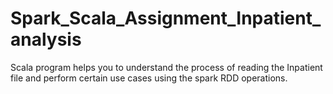 # Spark_Scala_Assignment_Inpatient_analysis
Scala program helps you to understand the process of reading the Inpatient file and perform certain use cases using the spark RDD operations.
